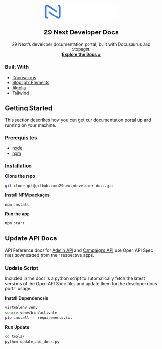 <p align="center">
    <a href="https://29next.com">
    <img src="https://github.com/29next/developer-docs/blob/main/static/img/29next-logo.png" alt="Logo" width="240">
  </a>
  <h2 align="center">29 Next Developer Docs</h3>

  <p align="center">
    29 Next's developer documentation portal, built with Docusaurus and Stoplight.
    <br />
    <a href="https://developers.29next.com/"><strong>Explore the Docs »</strong></a>
  </p>
</p>

### Built With

- [Docusaurus](https://docusaurus.io/)
- [Stoplight Elements](https://stoplight.io/open-source/elements)
- [Algolia](https://www.algolia.com/)
- [Tailwind](https://tailwindcss.com/)


## Getting Started

This section describes how you can get our documentation portal up and running on your machine.

### Prerequisites

- [node](https://nodejs.org/en/)
- [npm](https://www.npmjs.com/)

### Installation

**Clone the repo**

```sh
git clone git@github.com:29next/developer-docs.git
```

**Install NPM packages**

```sh
npm install
```

**Run the app**

```sh
npm start
```

## Update API Docs

API Reference docs for [Admin API](https://developers.29next.com/docs/api/admin/reference/) and [Campaigns API](https://developers.29next.com/docs/api/campaigns/reference/#/) use Open API Spec files downloaded from their respective apps.

### Update Script

Included in the docs is a python script to automatically fetch the latest versions of the Open API Spec files and update them for the developer docs portal usage.

**Install Dependenceis**

```sh
virtualenv venv
source venv/bin/activate
pip install -r requirements.txt
```

**Run Update**
```sh
cd tools/
python update_api_docs.py
```
